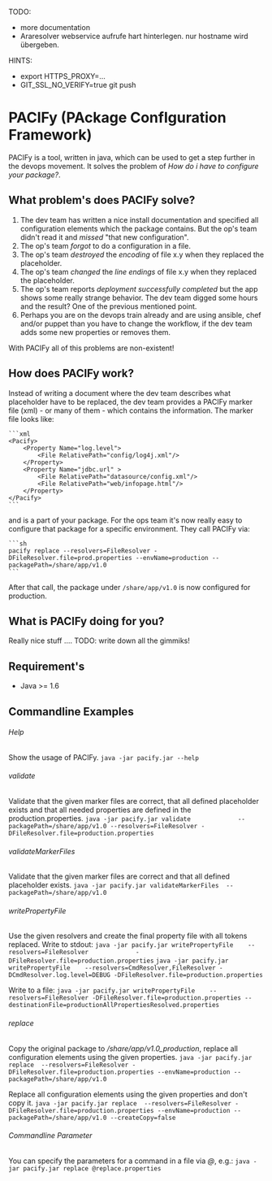 TODO:
* more documentation
* Araresolver webservice aufrufe hart hinterlegen. nur hostname wird übergeben.

HINTS:
* export HTTPS_PROXY=...
* GIT_SSL_NO_VERIFY=true  git push

PACIFy (PAckage ConfIguration Framework)
=============
PACIFy is a tool, written in java, which can be used to get a step further in the devops movement. It solves the problem of *How do i have to configure your package?*.

What problem's does PACIFy solve?
------------
1. The dev team has written a nice install documentation and specified all configuration elements which the package contains. But the op's team didn't read it and *missed* "that new configuration".
1. The op's team *forgot* to do a configuration in a file.
1. The op's team *destroyed* the *encoding* of file x.y when they replaced the placeholder.
1. The op's team *changed* the *line endings* of file x.y when they replaced the placeholder.
1. The op's team reports *deployment successfully completed* but the app shows some really strange behavior. The dev team digged some hours and the result? One of the previous mentioned point.
1. Perhaps you are on the devops train already and are using ansible, chef and/or puppet than you have to change the workflow, if the dev team adds some new properties or removes them.

With PACIFy all of this problems are non-existent!

How does PACIFy work?
------------
Instead of writing a document where the dev team describes what placeholder have to be replaced, the dev team provides a PACIFy marker file (xml) - or many of them - which contains the information. The marker file looks like:

    ```xml
    <Pacify>
        <Property Name="log.level">
            <File RelativePath="config/log4j.xml"/>
        </Property>
        <Property Name="jdbc.url" >
            <File RelativePath="datasource/config.xml"/>
            <File RelativePath="web/infopage.html"/>
        </Property>
    </Pacify>
    ```

and is a part of your package. For the ops team it's now really easy to configure that package for a specific environment. They call PACIFy via:

    ```sh
    pacify replace --resolvers=FileResolver -DFileResolver.file=prod.properties --envName=production --packagePath=/share/app/v1.0
    ```

After that call, the package under `/share/app/v1.0` is now configured for production.

What is PACIFy doing for you?
------------
Really nice stuff ....
TODO: write down all the gimmiks!

Requirement's
------------
* Java >= 1.6

Commandline Examples
------------
###### Help
Show the usage of PACIFy.
```java -jar pacify.jar --help```

###### validate
Validate that the given marker files are correct, that all defined placeholder exists and that all needed properties are defined in the production.properties.
```java -jar pacify.jar validate             --packagePath=/share/app/v1.0 --resolvers=FileResolver -DFileResolver.file=production.properties```

###### validateMarkerFiles
Validate that the given marker files are correct and that all defined placeholder exists.
```java -jar pacify.jar validateMarkerFiles  --packagePath=/share/app/v1.0```

###### writePropertyFile
Use the given resolvers and create the final property file with all tokens replaced.
Write to stdout:
```java -jar pacify.jar writePropertyFile    --resolvers=FileResolver             -DFileResolver.file=production.properties```
```java -jar pacify.jar writePropertyFile    --resolvers=CmdResolver,FileResolver -DCmdResolver.log.level=DEBUG -DFileResolver.file=production.properties```

Write to a file:
```java -jar pacify.jar writePropertyFile    --resolvers=FileResolver -DFileResolver.file=production.properties --destinationFile=productionAllPropertiesResolved.properties```

###### replace
Copy the original package to */share/app/v1.0_production*, replace all configuration elements using the given properties.
```java -jar pacify.jar replace  --resolvers=FileResolver -DFileResolver.file=production.properties --envName=production --packagePath=/share/app/v1.0```

Replace all configuration elements using the given properties and don't copy it.
```java -jar pacify.jar replace  --resolvers=FileResolver -DFileResolver.file=production.properties --envName=production --packagePath=/share/app/v1.0 --createCopy=false```

###### Commandline Parameter
You can specify the parameters for a command in a file via *@*, e.g.:
```java -jar pacify.jar replace @replace.properties```

